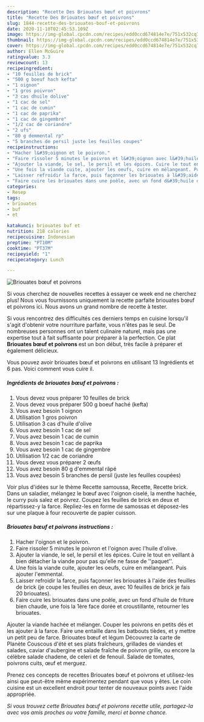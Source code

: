 ```yaml
---
description: "Recette Des Briouates bœuf et poivrons"
title: "Recette Des Briouates bœuf et poivrons"
slug: 1844-recette-des-briouates-bouf-et-poivrons
date: 2020-11-10T02:45:53.109Z
image: https://img-global.cpcdn.com/recipes/edd0ccd674814e7e/751x532cq70/briouates-boeuf-et-poivrons-photo-principale-de-la-recette.jpg
thumbnail: https://img-global.cpcdn.com/recipes/edd0ccd674814e7e/751x532cq70/briouates-boeuf-et-poivrons-photo-principale-de-la-recette.jpg
cover: https://img-global.cpcdn.com/recipes/edd0ccd674814e7e/751x532cq70/briouates-boeuf-et-poivrons-photo-principale-de-la-recette.jpg
author: Ellen McGuire
ratingvalue: 3.3
reviewcount: 13
recipeingredient:
- "10 feuilles de brick"
- "500 g boeuf hach kefta"
- "1 oignon"
- "1 gros poivron"
- "3 cas dhuile dolive"
- "1 cac de sel"
- "1 cac de cumin"
- "1 cac de paprika"
- "1 cac de gingembre"
- "1/2 cac de coriandre"
- "2 ufs"
- "80 g demmental rp"
- "5 branches de persil juste les feuilles coupes"
recipeinstructions:
- "Hacher l&#39;oignon et le poivron."
- "Faire rissoler 5 minutes le poivron et l&#39;oignon avec l&#39;huile d&#39;olive."
- "Ajouter la viande, le sel, le persil et les épices. Cuire le tout en veillant à bien détacher la viande pour pas qu&#39;elle ne fasse de &#39;&#39;paquet&#39;&#39;."
- "Une fois la viande cuite, ajouter les oeufs, cuire en mélangeant. Puis ajouter l&#39;emmental."
- "Laisser refroidir la farce, puis façonner les briouates à l&#39;aide des feuilles de brick (je coupe les feuilles en deux, avec 10 feuilles de brick je fais 20 briouates)."
- "Faire cuire les briouates dans une poêle, avec un fond d&#39;huile de friture bien chaude, une fois la 1ère face dorée et croustillante, retourner les briouates."
categories:
- Resep
tags:
- briouates
- buf
- et

katakunci: briouates buf et 
nutrition: 218 calories
recipecuisine: Indonesian
preptime: "PT10M"
cooktime: "PT37M"
recipeyield: "1"
recipecategory: Lunch

---
```



![Briouates bœuf et poivrons](https://img-global.cpcdn.com/recipes/edd0ccd674814e7e/751x532cq70/briouates-boeuf-et-poivrons-photo-principale-de-la-recette.jpg)

Si vous cherchez de nouvelles recettes à essayer ce week end ne cherchez plus! Nous vous fournissons uniquement la recette parfaite briouates bœuf et poivrons ici. Nous avons un grand nombre de recette à tester.

Si vous rencontrez des difficultés ces derniers temps en cuisine lorsqu'il s'agit d'obtenir votre nourriture parfaite, vous n'êtes pas le seul. De nombreuses personnes ont un talent culinaire naturel, mais pas une expertise tout à fait suffisante pour préparer à la perfection. Ce plat <strong> Briouates bœuf et poivrons </strong> est un bon début, très facile à préparer et également délicieux.

<!--inarticleads1-->

Vous pouvez avoir briouates bœuf et poivrons en utilisant 13 Ingrédients et 6 pas. Voici comment vous cuire il.

##### Ingrédients de briouates bœuf et poivrons :

1. Vous devez vous préparer 10 feuilles de brick
1. Vous devez vous préparer 500 g boeuf haché (kefta)
1. Vous avez besoin 1 oignon
1. Utilisation 1 gros poivron
1. Utilisation 3 cas d&#39;huile d&#39;olive
1. Vous avez besoin 1 cac de sel
1. Vous avez besoin 1 cac de cumin
1. Vous avez besoin 1 cac de paprika
1. Vous avez besoin 1 cac de gingembre
1. Utilisation 1/2 cac de coriandre
1. Vous devez vous préparer 2 œufs
1. Vous avez besoin 80 g d&#39;emmental râpé
1. Vous avez besoin 5 branches de persil (juste les feuilles coupées)


Voir plus d&#39;idées sur le thème Recette samoussa, Recette, Recette brick. Dans un saladier, mélangez le bœuf avec l&#39;oignon ciselé, la menthe hachée, le curry puis salez et poivrez. Coupez les feuilles de brick en deux et répartissez-y la farce. Repliez-les en forme de samossas et déposez-les sur une plaque à four recouverte de papier cuisson. 

<!--inarticleads2-->

##### Briouates bœuf et poivrons instructions :

1. Hacher l&#39;oignon et le poivron.
1. Faire rissoler 5 minutes le poivron et l&#39;oignon avec l&#39;huile d&#39;olive.
1. Ajouter la viande, le sel, le persil et les épices. Cuire le tout en veillant à bien détacher la viande pour pas qu&#39;elle ne fasse de &#39;&#39;paquet&#39;&#39;.
1. Une fois la viande cuite, ajouter les oeufs, cuire en mélangeant. Puis ajouter l&#39;emmental.
1. Laisser refroidir la farce, puis façonner les briouates à l&#39;aide des feuilles de brick (je coupe les feuilles en deux, avec 10 feuilles de brick je fais 20 briouates).
1. Faire cuire les briouates dans une poêle, avec un fond d&#39;huile de friture bien chaude, une fois la 1ère face dorée et croustillante, retourner les briouates.


Ajouter la viande hachée et mélanger. Couper les poivrons en petits dés et les ajouter à la farce. Faire une entaille dans les batbouts tièdes, et y mettre un petit peu de farce. Briouates bœuf et légum Découvrez la carte de Planète Couscous d&#39;été et ses plats fraîcheurs, grillades de viandes et salades, caviar d&#39;aubergine et salade fraîche de poivron grille, ou encore la célèbre salade chadene, de celeri et de fenouil. Salade de tomates, poivrons cuits, œuf et merguez. 

<!--inarticleads1-->

<p>
Prenez ces concepts de recettes Briouates bœuf et poivrons et utilisez-les ainsi que peut-être même expérimentez pendant que vous y êtes. Le coin cuisine est un excellent endroit pour tenter de nouveaux points avec l'aide appropriée.
</p>

<p>
<i>Si vous trouvez cette Briouates bœuf et poivrons recette utile, partagez-la avec vos amis proches ou votre famille, merci et bonne chance.</i>
</p>
